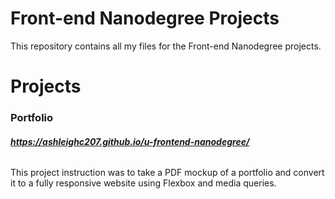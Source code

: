 # Front-end Nanodegree Projects
This repository contains all my files for the Front-end Nanodegree projects. 

# Projects
### Portfolio 
###### **https://ashleighc207.github.io/u-frontend-nanodegree/**
This project instruction was to take a PDF mockup of a portfolio and convert it to a fully responsive website using Flexbox and media queries. 
